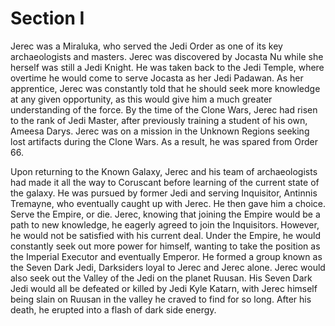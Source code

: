 # Section I

Jerec was a Miraluka, who served the Jedi Order as one of its key archaeologists and masters.
Jerec was discovered by Jocasta Nu while she herself was still a Jedi Knight.
He was taken back to the Jedi Temple, where overtime he would come to serve Jocasta as her Jedi Padawan.
As her apprentice, Jerec was constantly told that he should seek more knowledge at any given opportunity, as this would give him a much greater understanding of the force.
By the time of the Clone Wars, Jerec had risen to the rank of Jedi Master, after previously training a student of his own, Ameesa Darys.
Jerec was on a mission in the Unknown Regions seeking lost artifacts during the Clone Wars.
As a result, he was spared from Order 66.

Upon returning to the Known Galaxy, Jerec and his team of archaeologists had made it all the way to Coruscant before learning of the current state of the galaxy.
He was pursued by former Jedi and serving Inquisitor, Antinnis Tremayne, who eventually caught up with Jerec.
He then gave him a choice.
Serve the Empire, or die.
Jerec, knowing that joining the Empire would be a path to new knowledge, he eagerly agreed to join the Inquisitors.
However, he would not be satisfied with his current deal.
Under the Empire, he would constantly seek out more power for himself, wanting to take the position as the Imperial Executor and eventually Emperor.
He formed a group known as the Seven Dark Jedi, Darksiders loyal to Jerec and Jerec alone.
Jerec would also seek out the Valley of the Jedi on the planet Ruusan.
His Seven Dark Jedi would all be defeated or killed by Jedi Kyle Katarn, with Jerec himself being slain on Ruusan in the valley he craved to find for so long.
After his death, he erupted into a flash of dark side energy.
